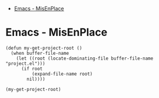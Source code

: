 - [Emacs - MisEnPlace](#orgc6f8978)


<a id="orgc6f8978"></a>

# Emacs - MisEnPlace

```elisp
(defun my-get-project-root ()
  (when buffer-file-name
    (let ((root (locate-dominating-file buffer-file-name "project.el")))
      (if root
          (expand-file-name root)
        nil))))

(my-get-project-root)
```
